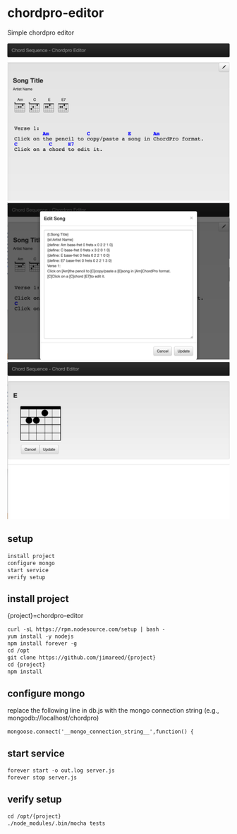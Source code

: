 # chordpro-editor
Simple chordpro editor

![Basic Chordpro Editor](images/screenshot-main.png)
![Edit Chordpro](images/screenshot-edit-chordpro.png)
![Edit Chords](images/screenshot-edit-chord.png)


## setup

```
install project
configure mongo
start service
verify setup
```

## install project

{project}=chordpro-editor
```
curl -sL https://rpm.nodesource.com/setup | bash -
yum install -y nodejs
npm install forever -g
cd /opt
git clone https://github.com/jimareed/{project}
cd {project}
npm install
```
## configure mongo

replace the following line in db.js with the mongo connection string (e.g., mongodb://localhost/chordpro)
```
mongoose.connect('__mongo_connection_string__',function() {
  ```

## start service

```
forever start -o out.log server.js
forever stop server.js
```

## verify setup

```
cd /opt/{project}
./node_modules/.bin/mocha tests
```
